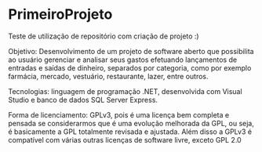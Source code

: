 # PrimeiroProjeto
Teste de utilização de repositório com criação de projeto :)

Objetivo: Desenvolvimento de um projeto de software aberto que possibilita ao usuário gerenciar e analisar seus gastos efetuando lançamentos de entradas e saídas de dinheiro, separados por categoria, como por exemplo farmácia, mercado, vestuário, restaurante, lazer, entre outros.

Tecnologias: linguagem de programação .NET, desenvolvida com Visual Studio e banco de dados SQL Server Express.

Forma de licenciamento: GPLv3, pois é uma licença bem completa e pensada se considerarmos que é uma evolução melhorada da GPL, ou seja, é basicamente a GPL totalmente revisada e ajustada. Além disso a GPLv3 é compatível com várias outras licenças de software livre, exceto GPL 2.0 

